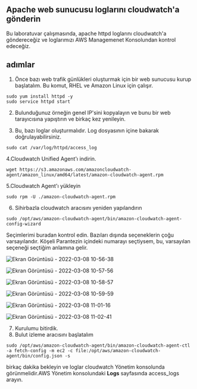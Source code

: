 Apache web sunucusu loglarını cloudwatch'a gönderin
--

Bu laboratuvar çalışmasında, apache httpd loglarını cloudwatch'a göndereceğiz ve loglarımızı AWS Managemenet Konsolundan kontrol edeceğiz.

## adımlar

1. Önce bazı web trafik günlükleri oluşturmak için bir web sunucusu kurup başlatalım. Bu komut, RHEL ve Amazon Linux için çalışır.
```console
sudo yum install httpd -y
sudo service httpd start
```
2. Bulunduğunuz örneğin genel IP'sini kopyalayın ve bunu bir web tarayıcısına yapıştırın ve birkaç kez yenileyin.

3. Bu, bazı loglar oluşturmalıdır. Log dosyasının içine bakarak doğrulayabilirsiniz.
```console
sudo cat /var/log/httpd/access_log
```
4.Cloudwatch Unified Agent'ı indirin.
```console
wget https://s3.amazonaws.com/amazoncloudwatch-agent/amazon_linux/amd64/latest/amazon-cloudwatch-agent.rpm
```
5.Cloudwatch Agent'ı yükleyin
```console
sudo rpm -U ./amazon-cloudwatch-agent.rpm
```
6. Sihirbazla cloudwatch aracısını yeniden yapılandırın
```console
sudo /opt/aws/amazon-cloudwatch-agent/bin/amazon-cloudwatch-agent-config-wizard
```
Seçimlerimi buradan kontrol edin. Bazıları dışında seçeneklerin çoğu varsayılandır. Köşeli Parantezin içindeki numarayı seçtiysem, bu, varsayılan seçeneği seçtiğim anlamına gelir. 

![Ekran Görüntüsü - 2022-03-08 10-56-38](https://user-images.githubusercontent.com/68228757/157191992-01f7996d-92a1-4399-8d56-adb49af5a7de.png)

![Ekran Görüntüsü - 2022-03-08 10-57-56](https://user-images.githubusercontent.com/68228757/157192204-9e0c9095-a802-4003-852f-a9348f4b1f93.png)

![Ekran Görüntüsü - 2022-03-08 10-58-57](https://user-images.githubusercontent.com/68228757/157192366-e2d09678-5085-4b29-9d3e-d6c9d269e6aa.png)

![Ekran Görüntüsü - 2022-03-08 10-59-59](https://user-images.githubusercontent.com/68228757/157192584-ea8678d6-a424-4611-8d76-c8993e6e5e8d.png)

![Ekran Görüntüsü - 2022-03-08 11-01-16](https://user-images.githubusercontent.com/68228757/157192764-a808e7c0-d2f0-47a4-9f0c-070b893ad758.png)

![Ekran Görüntüsü - 2022-03-08 11-02-41](https://user-images.githubusercontent.com/68228757/157192962-fe75c613-7dd4-4768-afcd-a8f85c6d89ab.png)

7. Kurulumu bitirdik.
8. Bulut izleme aracısını başlatalım
```console
sudo /opt/aws/amazon-cloudwatch-agent/bin/amazon-cloudwatch-agent-ctl -a fetch-config -m ec2 -c file:/opt/aws/amazon-cloudwatch-agent/bin/config.json -s
```

birkaç dakika bekleyin ve loglar cloudwatch Yönetim konsolunda görünmelidir.AWS Yönetim konsolundaki **Logs** sayfasında access_logs arayın.
